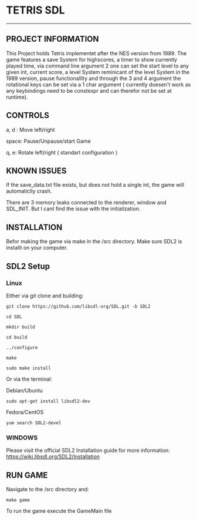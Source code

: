 # TETRIS SDL
- - - -

## PROJECT INFORMATION

This Project holds Tetris implementet after the NES version from 1989.
The game features a save System for highscores, a timer to show currently played time,
via command line argument 2 one can set the start level to any given int,
current score, a level System reminicant of the level System in the 1989 version,
pause functionallity and through the 3 and 4 argument the rotational keys can be set via a 1 char argument ( currently doesen't work as any keybindings need to be constexpr and can therefor not be set at runtime).

## CONTROLS

a, d : Move left/right

space: Pause/Unpause/start Game

q, e: Rotate left/right ( standart configuration )


## KNOWN ISSUES

If the save_data.txt file exists, but does not hold a single int,
the game will automaticlly crash.

There are 3 memory leaks connected to the renderer, window and SDL_INIT.
But I cant find the issue with the initialization.

## INSTALLATION

Befor making the game via make in the /src directory. 
Make sure SDL2 is installt on your computer.

## SDL2 Setup

### Linux

Either via git clone and building:

`git clone https://github.com/libsdl-org/SDL.git -b SDL2`

`cd SDL`

`mkdir build`

`cd build`

`../configure`

`make`

`sudo make install`

Or via the terminal:

Debian/Ubuntu

`sudo apt-get install libsdl2-dev`

Fedora/CentOS

`yum search SDL2-devel`

### WINDOWS

Please visit the official SDL2 Installation guide for more information:
https://wiki.libsdl.org/SDL2/Installation

## RUN GAME

Navigate to the /src directory and:

`make game`

To run the game execute the GameMain file